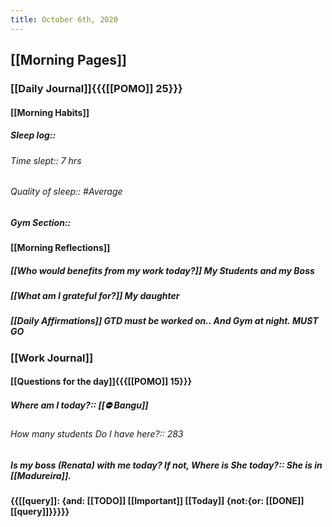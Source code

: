 ```yaml
---
title: October 6th, 2020
---
```


## [[Morning Pages]]
### [[Daily Journal]]{{{[[POMO]] 25}}}
#### [[Morning Habits]]
##### Sleep log:: 
###### Time slept:: 7 hrs

###### Quality of sleep:: #Average

##### Gym Section:: 

#### [[Morning Reflections]]
##### [[Who would benefits from my work today?]]  My Students and my Boss

##### [[What am I grateful for?]] My daughter

##### [[Daily Affirmations]] GTD must be worked on.. And Gym at night. MUST GO

### [[Work Journal]]
#### [[Questions for the day]]{{{[[POMO]] 15}}}
##### Where am I today?:: [[⛔ Bangu]]
###### How many students Do I have here?:: 283

##### Is my boss (Renata) with me today? If not, Where is She today?:: She is in [[Madureira]].

#### {{[[query]]: {and: [[TODO]] [[Important]] [[Today]] {not:{or: [[DONE]] [[query]]}}}}} 

